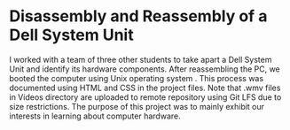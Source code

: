 # Disassembly and Reassembly of a Dell System Unit
I worked with a team of three other students to take apart a Dell System Unit and identify its hardware components. After reassembling the PC, we booted the computer using Unix operating system . This process was documented using HTML and CSS in the project files. Note that .wmv files in Videos directory are uploaded to remote repository using Git LFS due to size restrictions. The purpose of this project was to mainly exhibit our interests in learning about computer hardware.